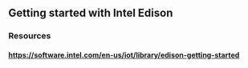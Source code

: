 ##  Getting started with Intel Edison

### Resources

#### https://software.intel.com/en-us/iot/library/edison-getting-started
